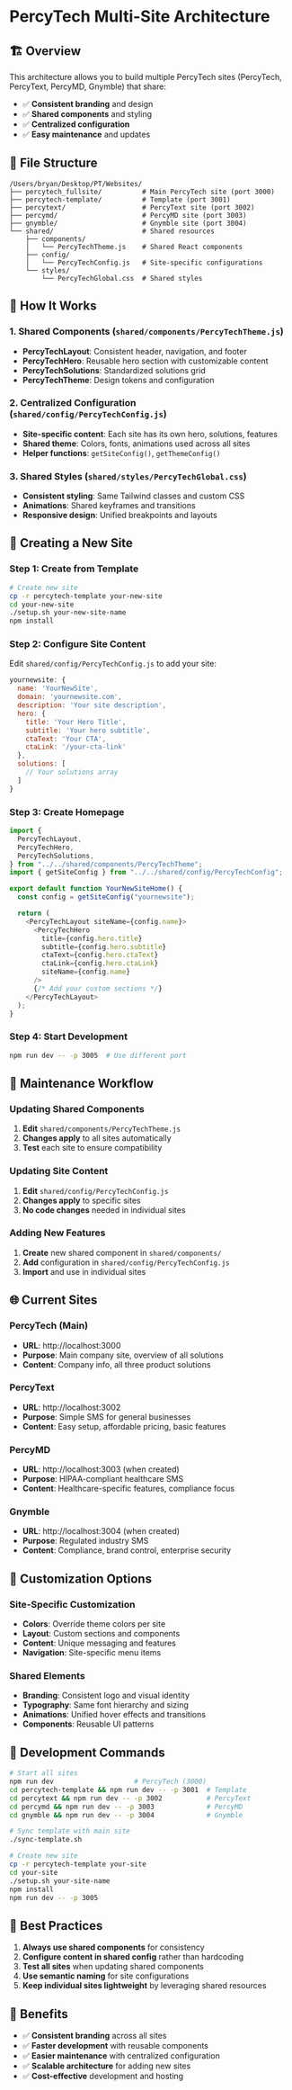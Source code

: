 # PercyTech Multi-Site Architecture

## 🏗️ **Overview**

This architecture allows you to build multiple PercyTech sites (PercyTech, PercyText, PercyMD, Gnymble) that share:

- ✅ **Consistent branding** and design
- ✅ **Shared components** and styling
- ✅ **Centralized configuration**
- ✅ **Easy maintenance** and updates

## 📁 **File Structure**

```
/Users/bryan/Desktop/PT/Websites/
├── percytech_fullsite/          # Main PercyTech site (port 3000)
├── percytech-template/          # Template (port 3001)
├── percytext/                   # PercyText site (port 3002)
├── percymd/                     # PercyMD site (port 3003)
├── gnymble/                     # Gnymble site (port 3004)
└── shared/                      # Shared resources
    ├── components/
    │   └── PercyTechTheme.js    # Shared React components
    ├── config/
    │   └── PercyTechConfig.js   # Site-specific configurations
    └── styles/
        └── PercyTechGlobal.css  # Shared styles
```

## 🎯 **How It Works**

### **1. Shared Components (`shared/components/PercyTechTheme.js`)**

- **PercyTechLayout**: Consistent header, navigation, and footer
- **PercyTechHero**: Reusable hero section with customizable content
- **PercyTechSolutions**: Standardized solutions grid
- **PercyTechTheme**: Design tokens and configuration

### **2. Centralized Configuration (`shared/config/PercyTechConfig.js`)**

- **Site-specific content**: Each site has its own hero, solutions, features
- **Shared theme**: Colors, fonts, animations used across all sites
- **Helper functions**: `getSiteConfig()`, `getThemeConfig()`

### **3. Shared Styles (`shared/styles/PercyTechGlobal.css`)**

- **Consistent styling**: Same Tailwind classes and custom CSS
- **Animations**: Shared keyframes and transitions
- **Responsive design**: Unified breakpoints and layouts

## 🚀 **Creating a New Site**

### **Step 1: Create from Template**

```bash
# Create new site
cp -r percytech-template your-new-site
cd your-new-site
./setup.sh your-new-site-name
npm install
```

### **Step 2: Configure Site Content**

Edit `shared/config/PercyTechConfig.js` to add your site:

```javascript
yournewsite: {
  name: 'YourNewSite',
  domain: 'yournewsite.com',
  description: 'Your site description',
  hero: {
    title: 'Your Hero Title',
    subtitle: 'Your hero subtitle',
    ctaText: 'Your CTA',
    ctaLink: '/your-cta-link'
  },
  solutions: [
    // Your solutions array
  ]
}
```

### **Step 3: Create Homepage**

```javascript
import {
  PercyTechLayout,
  PercyTechHero,
  PercyTechSolutions,
} from "../../shared/components/PercyTechTheme";
import { getSiteConfig } from "../../shared/config/PercyTechConfig";

export default function YourNewSiteHome() {
  const config = getSiteConfig("yournewsite");

  return (
    <PercyTechLayout siteName={config.name}>
      <PercyTechHero
        title={config.hero.title}
        subtitle={config.hero.subtitle}
        ctaText={config.hero.ctaText}
        ctaLink={config.hero.ctaLink}
        siteName={config.name}
      />
      {/* Add your custom sections */}
    </PercyTechLayout>
  );
}
```

### **Step 4: Start Development**

```bash
npm run dev -- -p 3005  # Use different port
```

## 🔄 **Maintenance Workflow**

### **Updating Shared Components**

1. **Edit** `shared/components/PercyTechTheme.js`
2. **Changes apply** to all sites automatically
3. **Test** each site to ensure compatibility

### **Updating Site Content**

1. **Edit** `shared/config/PercyTechConfig.js`
2. **Changes apply** to specific sites
3. **No code changes** needed in individual sites

### **Adding New Features**

1. **Create** new shared component in `shared/components/`
2. **Add** configuration in `shared/config/PercyTechConfig.js`
3. **Import** and use in individual sites

## 🌐 **Current Sites**

### **PercyTech (Main)**

- **URL**: http://localhost:3000
- **Purpose**: Main company site, overview of all solutions
- **Content**: Company info, all three product solutions

### **PercyText**

- **URL**: http://localhost:3002
- **Purpose**: Simple SMS for general businesses
- **Content**: Easy setup, affordable pricing, basic features

### **PercyMD**

- **URL**: http://localhost:3003 (when created)
- **Purpose**: HIPAA-compliant healthcare SMS
- **Content**: Healthcare-specific features, compliance focus

### **Gnymble**

- **URL**: http://localhost:3004 (when created)
- **Purpose**: Regulated industry SMS
- **Content**: Compliance, brand control, enterprise security

## 🎨 **Customization Options**

### **Site-Specific Customization**

- **Colors**: Override theme colors per site
- **Layout**: Custom sections and components
- **Content**: Unique messaging and features
- **Navigation**: Site-specific menu items

### **Shared Elements**

- **Branding**: Consistent logo and visual identity
- **Typography**: Same font hierarchy and sizing
- **Animations**: Unified hover effects and transitions
- **Components**: Reusable UI patterns

## 🔧 **Development Commands**

```bash
# Start all sites
npm run dev                    # PercyTech (3000)
cd percytech-template && npm run dev -- -p 3001  # Template
cd percytext && npm run dev -- -p 3002           # PercyText
cd percymd && npm run dev -- -p 3003             # PercyMD
cd gnymble && npm run dev -- -p 3004             # Gnymble

# Sync template with main site
./sync-template.sh

# Create new site
cp -r percytech-template your-site
cd your-site
./setup.sh your-site-name
npm install
npm run dev -- -p 3005
```

## 📝 **Best Practices**

1. **Always use shared components** for consistency
2. **Configure content in shared config** rather than hardcoding
3. **Test all sites** when updating shared components
4. **Use semantic naming** for site configurations
5. **Keep individual sites lightweight** by leveraging shared resources

## 🚀 **Benefits**

- ✅ **Consistent branding** across all sites
- ✅ **Faster development** with reusable components
- ✅ **Easier maintenance** with centralized configuration
- ✅ **Scalable architecture** for adding new sites
- ✅ **Cost-effective** development and hosting
